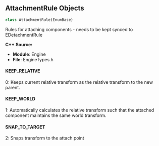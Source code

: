 ## AttachmentRule Objects

```python
class AttachmentRule(EnumBase)
```

Rules for attaching components - needs to be kept synced to EDetachmentRule

**C++ Source:**

- **Module**: Engine
- **File**: EngineTypes.h

<a id="unreal.AttachmentRule.KEEP_RELATIVE"></a>

#### KEEP_RELATIVE

0: Keeps current relative transform as the relative transform to the new parent.

<a id="unreal.AttachmentRule.KEEP_WORLD"></a>

#### KEEP_WORLD

1: Automatically calculates the relative transform such that the attached component maintains the same world transform.

<a id="unreal.AttachmentRule.SNAP_TO_TARGET"></a>

#### SNAP_TO_TARGET

2: Snaps transform to the attach point

<a id="unreal.FlowDirectionPreference"></a>